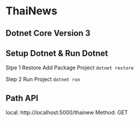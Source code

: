 # ThaiNews

## Dotnet Core Version 3

## Setup Dotnet & Run Dotnet

Stpe 1 Restore Add Package Project `dotnet restore`

Step 2 Run Project  `dotnet run`

## Path API

local: http://localhost:5000/thainew Method: GET

